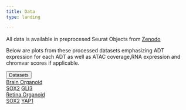 ```yaml
---
title: Data
type: landing

---
```

<font size= “3”> All data is available in preprocesed Seurat Objects from <a href="https://zenodo.org/record/7754315">Zenodo</a>

Below are plots from these processed datasets emphasizing ADT expression for each ADT as well as ATAC coverage,RNA expression and chromvar scores if applicable.

<!DOCTYPE html>
<html>
<head>
    <link rel="stylesheet" type="text/css" href="styles.css">
</head>
<body>
    <div class="dropdown">
        <button class="dropbtn">Datasets</button>
        <div class="dropdown-content">
            <div class="category">
                <a href="#">Brain Organoid</a>
                <div class="sub-menu">
                    <a href="#">SOX2</a>
                    <a href="#">GLI3</a>
                </div>
            </div>
            <div class="category">
                <a href="#">Retina Organoid</a>
                <div class="sub-menu">
                    <a href="#">SOX2</a>
                    <a href="#">YAP1</a>
                </div>
            </div>
            <!-- Add more categories and subcategories as needed -->
        </div>
    </div>
</body>
</html>
